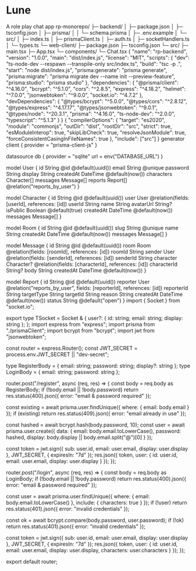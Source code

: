 # Lune
A role play chat app
rp-monorepo/
├─ backend/
│  ├─ package.json
│  ├─ tsconfig.json
│  ├─ prisma/
│  │  └─ schema.prisma
│  ├─ .env.example
│  └─ src/
│     ├─ index.ts
│     ├─ prismaClient.ts
│     ├─ auth.ts
│     ├─ socketHandlers.ts
│     └─ types.ts
└─ web-client/
   ├─ package.json
   ├─ tsconfig.json
   └─ src/
      ├─ main.tsx
      ├─ App.tsx
      └─ components/
         └─ Chat.tsx
       {
  "name": "rp-backend",
  "version": "1.0.0",
  "main": "dist/index.js",
  "license": "MIT",
  "scripts": {
    "dev": "ts-node-dev --respawn --transpile-only src/index.ts",
    "build": "tsc -p .",
    "start": "node dist/index.js",
    "prisma:generate": "prisma generate",
    "prisma:migrate": "prisma migrate dev --name init --preview-feature",
    "prisma:studio": "prisma studio"
  },
  "dependencies": {
    "@prisma/client": "^4.16.0",
    "bcrypt": "^5.1.0",
    "cors": "^2.8.5",
    "express": "^4.18.2",
    "helmet": "^7.0.0",
    "jsonwebtoken": "^9.0.0",
    "socket.io": "^4.7.2"
  },
  "devDependencies": {
    "@types/bcrypt": "^5.0.0",
    "@types/cors": "^2.8.12",
    "@types/express": "^4.17.17",
    "@types/jsonwebtoken": "^9.0.1",
    "@types/node": "^20.3.1",
    "prisma": "^4.16.0",
    "ts-node-dev": "^2.0.0",
    "typescript": "^5.1.3"
  }
}
{
  "compilerOptions": {
    "target": "es2020",
    "module": "commonjs",
    "outDir": "dist",
    "rootDir": "src",
    "strict": true,
    "esModuleInterop": true,
    "skipLibCheck": true,
    "resolveJsonModule": true,
    "forceConsistentCasingInFileNames": true
  },
  "include": ["src"]
}
generator client {
  provider = "prisma-client-js"
}

datasource db {
  provider = "sqlite"
  url      = env("DATABASE_URL")
}

model User {
  id         String    @id @default(uuid())
  email      String    @unique
  password   String
  display    String
  createdAt  DateTime  @default(now())
  characters Character[]
  messages   Message[]
  reports    Report[]  @relation("reports_by_user")
}

model Character {
  id        String   @id @default(uuid())
  user      User     @relation(fields: [userId], references: [id])
  userId    String
  name      String
  avatarUrl String?
  isPublic  Boolean  @default(true)
  createdAt DateTime @default(now())
  messages  Message[] 
}

model Room {
  id        String    @id @default(uuid())
  slug      String    @unique
  name      String
  createdAt DateTime  @default(now())
  messages  Message[]
}

model Message {
  id          String   @id @default(uuid())
  room        Room     @relation(fields: [roomId], references: [id])
  roomId      String
  sender      User     @relation(fields: [senderId], references: [id])
  senderId    String
  character   Character? @relation(fields: [characterId], references: [id])
  characterId String?
  body        String
  createdAt   DateTime @default(now())
}

model Report {
  id         String   @id @default(uuid())
  reporter   User     @relation("reports_by_user", fields: [reporterId], references: [id])
  reporterId String
  targetType String
  targetId   String
  reason     String
  createdAt  DateTime @default(now())
  status     String   @default("open")
}
import { Socket } from "socket.io";

export type TSocket = Socket & {
  user?: { id: string; email: string; display: string };
};
import express from "express";
import prisma from "./prismaClient";
import bcrypt from "bcrypt";
import jwt from "jsonwebtoken";

const router = express.Router();
const JWT_SECRET = process.env.JWT_SECRET || "dev-secret";

type RegisterBody = { email: string; password: string; display?: string };
type LoginBody = { email: string; password: string };

router.post("/register", async (req, res) => {
  const body = req.body as RegisterBody;
  if (!body.email || !body.password) return res.status(400).json({ error: "email & password required" });

  const existing = await prisma.user.findUnique({ where: { email: body.email } });
  if (existing) return res.status(409).json({ error: "email already in use" });

  const hashed = await bcrypt.hash(body.password, 10);
  const user = await prisma.user.create({
    data: { email: body.email.toLowerCase(), password: hashed, display: body.display || body.email.split("@")[0] }
  });

  const token = jwt.sign({ sub: user.id, email: user.email, display: user.display }, JWT_SECRET, { expiresIn: "7d" });
  res.json({ token, user: { id: user.id, email: user.email, display: user.display } });
});

router.post("/login", async (req, res) => {
  const body = req.body as LoginBody;
  if (!body.email || !body.password) return res.status(400).json({ error: "email & password required" });

  const user = await prisma.user.findUnique({ where: { email: body.email.toLowerCase() }, include: { characters: true } });
  if (!user) return res.status(401).json({ error: "invalid credentials" });

  const ok = await bcrypt.compare(body.password, user.password);
  if (!ok) return res.status(401).json({ error: "invalid credentials" });

  const token = jwt.sign({ sub: user.id, email: user.email, display: user.display }, JWT_SECRET, { expiresIn: "7d" });
  res.json({ token, user: { id: user.id, email: user.email, display: user.display, characters: user.characters } });
});

export default router;
